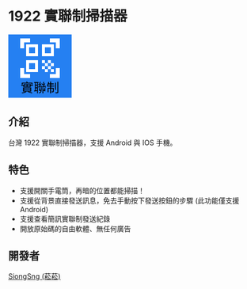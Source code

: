 # 1922 實聯制掃描器

![logo](https://github.com/SiongSng/1922-SMS-Tool/blob/main/assets/logo.png?raw=true)
## 介紹
台灣 1922 實聯制掃描器，支援 Android 與 IOS 手機。 

## 特色
- 支援開關手電筒，再暗的位置都能掃描！
- 支援從背景直接發送訊息，免去手動按下發送按鈕的步驟 (此功能僅支援 Android)
- 支援查看簡訊實聯制發送紀錄
- 開放原始碼的自由軟體、無任何廣告

## 開發者
[SiongSng (菘菘)](https://github.com/SiongSng)